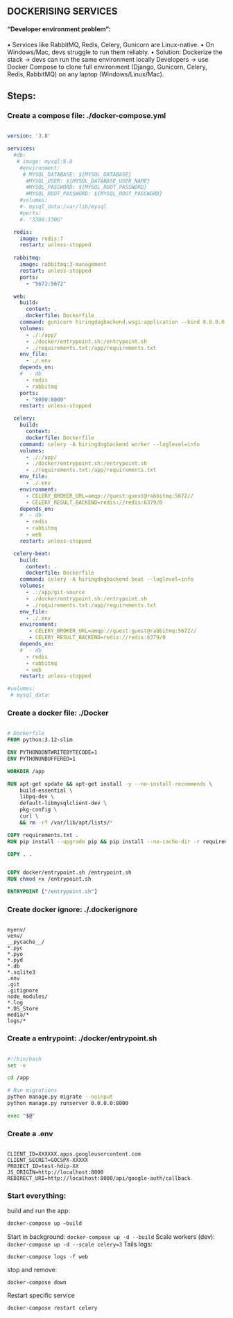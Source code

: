 ## DOCKERISING SERVICES

#### “Developer environment problem”:
•	Services like RabbitMQ, Redis, Celery, Gunicorn are Linux-native.
•	On Windows/Mac, devs struggle to run them reliably.
•	Solution: Dockerize the stack → devs can run the same environment locally
Developers → use Docker Compose to clone full environment (Django, Gunicorn, Celery, Redis, RabbitMQ) on any laptop (Windows/Linux/Mac).

## Steps:

### Create a compose file: ./docker-compose.yml
```compose.yml

version: '3.8'

services:
  #db:
   # image: mysql:8.0
    #environment:
     # MYSQL_DATABASE: ${MYSQL_DATABASE}
      #MYSQL_USER: ${MYSQL_DATABASE_USER_NAME}
      #MYSQL_PASSWORD: ${MYSQL_ROOT_PASSWORD}
      #MYSQL_ROOT_PASSWORD: ${MYSQL_ROOT_PASSWORD}
    #volumes:
    #- mysql_data:/var/lib/mysql
    #ports:
    #- "3306:3306"

  redis:
    image: redis:7
    restart: unless-stopped
  
  rabbitmq:
    image: rabbitmq:3-management
    restart: unless-stopped
    ports:
      - "5672:5672"

  web:
    build:
      context: .
      dockerfile: Dockerfile
    command: gunicorn hiringdogbackend.wsgi:application --bind 0.0.0.0:8000
    volumes:
      - ./:/app/
      - ./docker/entrypoint.sh:/entrypoint.sh
      - ./requirements.txt:/app/requirements.txt
    env_file:
      - ./.env
    depends_on:
    #  - db
      - redis
      - rabbitmq
    ports:
      - "8000:8000"
    restart: unless-stopped

  celery:
    build:
      context: .
      dockerfile: Dockerfile
    command: celery -A hiringdogbackend worker --loglevel=info
    volumes:
      - ./:/app/
      - ./docker/entrypoint.sh:/entrypoint.sh
      - ./requirements.txt:/app/requirements.txt
    env_file:
      - ./.env
    environment:
      - CELERY_BROKER_URL=amqp://guest:guest@rabbitmq:5672//
      - CELERY_RESULT_BACKEND=redis://redis:6379/0
    depends_on:
    #  - db
      - redis
      - rabbitmq
      - web
    restart: unless-stopped

  celery-beat:
    build:
      context: .
      dockerfile: Dockerfile
    command: celery -A hiringdogbackend beat --loglevel=info
    volumes:
      - .:/app/git-source
      - ./docker/entrypoint.sh:/entrypoint.sh
      - ./requirements.txt:/app/requirements.txt
    env_file:
      - ./.env
    environment:
       - CELERY_BROKER_URL=amqp://guest:guest@rabbitmq:5672//
       - CELERY_RESULT_BACKEND=redis://redis:6379/0
    depends_on:
    #  - db
      - redis
      - rabbitmq
      - web
    restart: unless-stopped

#volumes:
 # mysql_data:

```
### Create a docker file: ./Docker
```dockerfile

# Dockerfile
FROM python:3.12-slim

ENV PYTHONDONTWRITEBYTECODE=1
ENV PYTHONUNBUFFERED=1

WORKDIR /app

RUN apt-get update && apt-get install -y --no-install-recommends \
    build-essential \
    libpq-dev \
    default-libmysqlclient-dev \
    pkg-config \
    curl \
    && rm -rf /var/lib/apt/lists/*

COPY requirements.txt .
RUN pip install --upgrade pip && pip install --no-cache-dir -r requirements.txt

COPY . .


COPY docker/entrypoint.sh /entrypoint.sh
RUN chmod +x /entrypoint.sh

ENTRYPOINT ["/entrypoint.sh"]

```
### Create docker ignore: ./.dockerignore
```.dockerignore

myenv/
venv/
__pycache__/
*.pyc
*.pyo
*.pyd
*.db
*.sqlite3
.env
.git
.gitignore
node_modules/
*.log
*.DS_Store
media/*
logs/*

```
### Create a entrypoint: ./docker/entrypoint.sh
```sh

#!/bin/bash
set -e

cd /app

# Run migrations
python manage.py migrate --noinput
python manage.py runserver 0.0.0.0:8000

exec "$@"

```
### Create a .env 
```.env

CLIENT_ID=XXXXXX.apps.googleusercontent.com
CLIENT_SECRET=GOCSPX-XXXXX
PROJECT_ID=test-hdip-XX
JS_ORIGIN=http://localhost:8000
REDIRECT_URI=http://localhost:8000/api/google-auth/callback

```

### Start everything:
build and run the app:
``` bash
docker-compose up –build
```
Start in background: ` docker-compose up -d --build `
Scale workers (dev): ` docker-compose up -d --scale celery=3 `
Tails logs:
```
docker-compose logs -f web
```
stop and remove: 
```
docker-compose down 
```
Restart specific service
```
docker-compose restart celery
```
